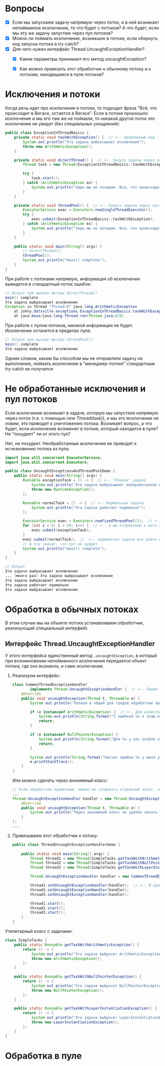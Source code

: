 # Вопросы

- [x] Если мы запускаем задачу напрямую через поток, и в ней возникает непойманное исключение, то что будет с потоком? А что будет, если мы эту же задачу запустим через пул потоков?
- [x] Можно ли поймать исключение, возникшее в потоке, если обернуть код запуска потока в try-catch?
- [x] Для чего нужен интерфейс Thread.UncaughtExceptionHandler?
  - [x] Какие параметры принимает его метод uncaughtException?
  - [x] Как можно привязать этот обработчик к обычному потоку и к потокам, находящимся в пуле потоков?



# Исключения и потоки

Когда речь идет про исключения и потоки, то подходит фраза "Всё, что происходит в Вегасе, остается в Вегасе". Если в потоке произошло исключение и мы его там же не поймали, то никакой другой поток это исключение не увидит (без специальных ухищрений):

```java
public class ExceptionInThreadBasics {
    private static void taskWithException() {  // <-- Проблемный код
        System.out.println("Эта задача выбрасывает исключение");
        throw new ArithmeticException();
    }

    private static void directThread() {  // <-- Запуск задачи через поток напрямую
        Thread task = new Thread(ExceptionInThreadBasics::taskWithException);

        try {
            task.start();
        } catch (ArithmeticException ex) {
            System.out.println("Сюда мы не попадем. Все, что происходит в Вегасе, остается в Вегасе");
        }
    }

    private static void threadPool() {  // <-- Запуск задачи через пул потоков
        ExecutorService exec = Executors.newSingleThreadExecutor();
        try {
            exec.submit(ExceptionInThreadBasics::taskWithException);
        } catch (ArithmeticException ex) {
            System.out.println("Сюда мы не попадем. Все, что происходит в Вегасе, остается в Вегасе");
        }
    }

    public static void main(String[] args) {
        // directThread();
        threadPool();
        System.out.println("main() complete");
    }
}
```

При работе с потоками напрямую, информация об исключении выведется в стандартный поток ошибок:

```java
// Output при вызове метода directThread()
main() complete
Эта задача выбрасывает исключение
Exception in thread "Thread-0" java.lang.ArithmeticException
	at johny.dotsville.exceptions.ExceptionInThreadBasics.taskWithException(ExceptionInThreadBasics.java:6)
	at java.base/java.lang.Thread.run(Thread.java:829)
```

При работе с пулом потоков, никакой информации не будет. Исключение останется в пределах пула:

```java
// Output при вызове метода threadPool()
main() complete
Эта задача выбрасывает исключение
```

Одним словом, каким бы способом мы не отправляли задачу на выполнение, поймать исключение в "менеджер-потоке" стандартным try-catch не получится

# Не обработанные исключения и пул потоков

Если исключение возникает в задаче, которую мы запустили *напрямую* через поток (т.е. с помощью *new Thread(task)*), и мы это исключение не ловим, это приводит к уничтожению потока. Возникает вопрос, а что будет, если исключение возникнет в потоке, который находится в пуле? Не "похудеет" ли от этого пул?

Нет, не похудеет. Необработанные исключения не приводят к исчезновению потока из пула:

```java
import java.util.concurrent.ExecutorService;
import java.util.concurrent.Executors;

public class UncaughtExceptionsAndThreadPoolDemo {
    public static void main(String[] args) {
        Runnable exceptionTask = () -> {  // <-- "Плохая" задача
            System.out.println("Эта задача выбрасывает необработанное исключение");
            throw new RuntimeException();
        };

        Runnable normalTask = () -> {  // <-- Нормальная задача
            System.out.println("Эта задача работает нормально");
        };

        ExecutorService exec = Executors.newFixedThreadPool(3);  // <-- Хотя пул всего на 3 потока,
        for (int i = 0; i < 50; i++) {  // <-- а мы отправляем в него 50 заведомо провальных задач,
            exec.submit(exceptionTask);
        }
        exec.submit(normalTask);  //  <-- нормальная задача все равно выполнится
        // А это значит, что пул не худеет
        System.out.println("main() complete");
    }
}

// Output
Эта задача выбрасывает исключение
... (много раз) Эта задача выбрасывает исключение
Эта задача выбрасывает исключение
Эта задача работает нормально
Эта задача выбрасывает исключение
```

# Обработка в обычных потоках

В этом случае мы на объекте потока устанавливаем *обработчик*, реализующий специальный интерфейс

## Интерфейс Thread.UncaughtExceptionHandler

У этого интерфейса единственный метод `.uncaughtException`, в который при возникновении непойманного исключения передается объект потока, где оно возникло, и само исключение.

1. Реализуем интерфейс:

   ```java
   class CommonThreadExceptionHandler
           implements Thread.UncaughtExceptionHandler {  // <-- Пишем реализацию
       @Override
       public void uncaughtException(Thread t, Throwable e) {
           System.out.println("Попали в общий для тредов обработчик ошибок");
   
           if (e instanceof ArithmeticException) {  // <-- Для известных проблем - известное решение
               System.out.println(String.format("С ошибкой %s я знаю как справиться", e.getClass()));
               return;
           }
   
           if (e instanceof NullPointerException) {
               System.out.println(String.format("Для %s у нас особая обработка", e.getClass()));
               return;
           }
   
           System.out.println(String.format("Насчет ошибки %s у меня указаний нет. Трейс:", e.getClass()));
           e.printStackTrace();
       }
   }
   ```

   Или можно сделать через анонимный класс:

   ```java
   // Если обработчик крошечный, можно не создавать отдельный класс, а воспользоваться анонимным
   ...
   Thread.UncaughtExceptionHandler handler = new Thread.UncaughtExceptionHandler() {
       @Override
       public void uncaughtException(Thread t, Throwable e) {
           System.out.println("Через анонимный класс не удобно писать объемные обработчики");
       }
   };
   ...
   ```

2. Привязываем этот обработчик к потоку:

   ```java
   public class ThreadUncaughtExceptionHandlerDemo {
       
       public static void main(String[] args) {
           Thread thread1 = new Thread(SimpleTasks.getTaskWithArithmeticException());
           Thread thread2 = new Thread(SimpleTasks.getTaskWithNullPointerException());
           Thread thread3 = new Thread(SimpleTasks.getTaskWithLayerInstantiationException());
   
           Thread.UncaughtExceptionHandler handler = new CommonThreadExceptionHandler();  // <-- Создаем обработчик
   
           thread1.setUncaughtExceptionHandler(handler);  // <-- И привязываем его тредам
           thread2.setUncaughtExceptionHandler(handler);
           thread3.setUncaughtExceptionHandler(handler);
   
           thread1.start();
           thread2.start();
           thread3.start();
       }
   }
   ```

Утилитарный класс с задачами:

```java
class SimpleTasks {
    public static Runnable getTaskWithArithmeticException() {
        return () -> {
            System.out.println("Эта задача выбросит ArithmeticException и не будет сама его ловить");
            throw new ArithmeticException();
        };
    }

    public static Runnable getTaskWithNullPointerException() {
        return () -> {
            System.out.println("Эта задача выбросит NullPointerException и не будет сама его ловить");
            throw new NullPointerException();
        };
    }

    public static Runnable getTaskWithLayerInstantiationException() {
        return () -> {
            System.out.println("Эта задача выбросит LayerInstantiationException и не будет сама его ловить");
            throw new LayerInstantiationException();
        };
    }
}
```





# Обработка в пуле

